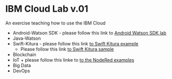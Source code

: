 # IBM Cloud Lab v.01
An exercise teaching how to use the IBM Cloud

- Android-Watson SDK - please follow this link to [Android Watson SDK lab](https://github.com/blumareks/2016androidwebcast)
- Java-Watson  
- Swift-Kitura - please follow this link [to Swift Kitura example](https://github.com/blumareks/next-killer-app-swift)
  - Please follow this link [to Swift Kitura sample](https://developer.ibm.com/swift/2016/02/22/building-end-end-cloud-apps-using-swift-kitura/)
- Blockchain
- IoT + please follow this linke to [to the NodeRed examples](https://github.com/jeancarl/node-red-labs)
- Big Data
- DevOps
